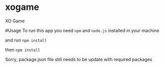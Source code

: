 # xogame
XO Game


#Usage 
To run this app you need `npm`  and `node.js` installed in your machine <br/>

and run 
`npm install`<br/>

then `npm install` <br/>

Sorry, 
package.json file still needs to be update with required packages
